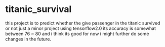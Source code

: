 # titanic_survival
this project is to predict whether the give passenger in the titanic survived or not just a minor project using tensorflow2.0
its accuracy is somewhat between 76 ~ 80 and i think its good for now i might further do some changes in the future.
